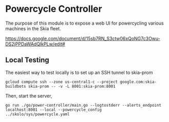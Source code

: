 Powercycle Controller
=====================

The purpose of this module is to expose a web UI for powercycling various machines in
the Skia fleet.

https://docs.google.com/document/d/15sb7RN_S3ctw06xQoNG7c3Owu-DS2jPPDaWAdQIkPLw/edit#


Local Testing
-------------

The easiest way to test locally is to set up an SSH tunnel to skia-prom

    gcloud compute ssh --zone us-central1-c --project google.com:skia-buildbots skia-prom -- -v -L 8001:skia-prom:8001

Then, start the server,

    go run ./go/power-controller/main.go --logtostderr --alerts_endpoint localhost:8001 --local --powercycle_config ../skolo/sys/powercycle.yaml